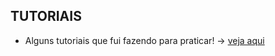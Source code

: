 ## TUTORIAIS

- Alguns tutoriais que fui fazendo para praticar! -> [veja aqui](brendacosta.github.io/tutoriais/)